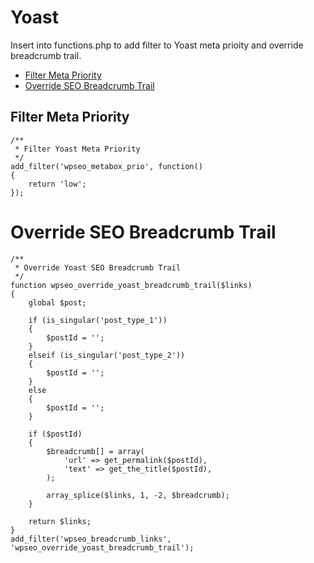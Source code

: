 # Yoast

Insert into functions.php to add filter to Yoast meta prioity and override breadcrumb trail. 

- [Filter Meta Priority](#filter-meta-priority)
- [Override SEO Breadcrumb Trail](#override-seo-breadcrumb-trail)

## Filter Meta Priority
```
/**
 * Filter Yoast Meta Priority
 */
add_filter('wpseo_metabox_prio', function()
{
    return 'low';
}); 
```

# Override SEO Breadcrumb Trail
```
/**
 * Override Yoast SEO Breadcrumb Trail
 */
function wpseo_override_yoast_breadcrumb_trail($links)
{
    global $post;

    if (is_singular('post_type_1'))
    {
        $postId = '';
    }
    elseif (is_singular('post_type_2'))
    {
        $postId = '';
    }
    else
    {
        $postId = '';
    }

    if ($postId)
    {
        $breadcrumb[] = array(
            'url' => get_permalink($postId),
            'text' => get_the_title($postId),
        );

        array_splice($links, 1, -2, $breadcrumb);
    }

    return $links;
}
add_filter('wpseo_breadcrumb_links', 'wpseo_override_yoast_breadcrumb_trail');

```